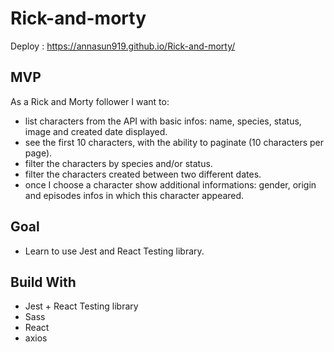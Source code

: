 # Rick-and-morty

Deploy : https://annasun919.github.io/Rick-and-morty/


## MVP
As a Rick and Morty follower I want to:
- list characters from the API with basic infos: name, species, status, image and created date displayed.
- see the first 10 characters, with the ability to paginate (10 characters per page).
- filter the characters by species and/or status.
- filter the characters created between two different dates.
- once I choose a character show additional informations: gender, origin and episodes infos in which this character appeared.

## Goal 

- Learn to use Jest and React Testing library.




## Build With 

- Jest + React Testing library
- Sass
- React 
- axios

